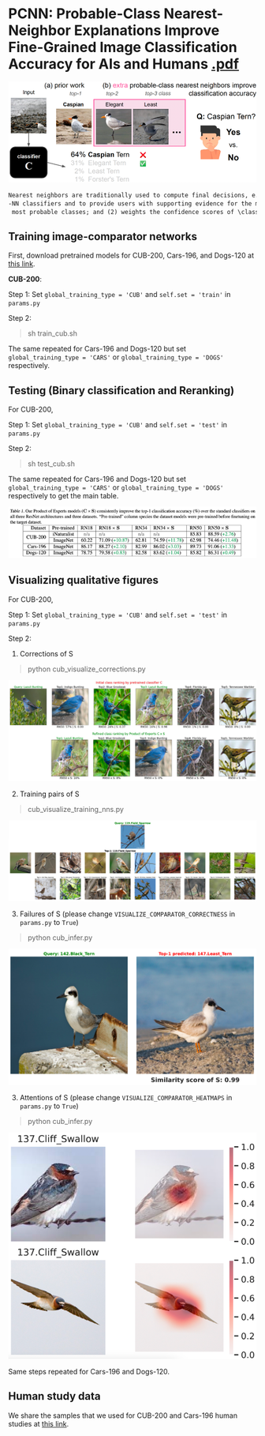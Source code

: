 # PCNN: Probable-Class Nearest-Neighbor Explanations Improve Fine-Grained Image Classification Accuracy for AIs and Humans [.pdf](https://arxiv.org/pdf/2308.13651.pdf)

![](figs/teaser.png)

```markdown
Nearest neighbors are traditionally used to compute final decisions, e.g., in Support Vector Machines or 
-NN classifiers and to provide users with supporting evidence for the model's decision. In this paper, we show a novel use of nearest neighbors: To improve predictions of an existing pretrained classifier \classifier. We leverage an image comparator \comparator that (1) compares the input image with nearest-neighbor images from the top-
 most probable classes; and (2) weights the confidence scores of \classifier (like a Product of Experts). Our method consistently improves fine-grained image classification accuracy on CUB-200, Cars-196, and Dogs-120. Furthermore, a human study finds that showing layusers our probable-class nearest neighbors (PCNN) improves their decision-making accuracy over showing only the top-1 class examples (as in prior work).
```

## Training image-comparator networks

First, download pretrained models for CUB-200, Cars-196, and Dogs-120 at [this link](https://drive.google.com/drive/folders/1pC_5bEi5DryDZCaKb51dzCE984r8EnqW?usp=sharing).

**CUB-200**:

Step 1: Set `global_training_type = 'CUB'` and `self.set = 'train'` in `params.py`

Step 2:
> sh train_cub.sh


The same repeated for Cars-196 and Dogs-120 but set `global_training_type = 'CARS'` or `global_training_type = 'DOGS'` respectively.

## Testing (Binary classification and Reranking)

For CUB-200,

Step 1: Set `global_training_type = 'CUB'` and `self.set = 'test'` in `params.py`

Step 2:
> sh test_cub.sh

The same repeated for Cars-196 and Dogs-120 but set `global_training_type = 'CARS'` or `global_training_type = 'DOGS'` respectively to get the main table.

![](figs/table1.png)

## Visualizing qualitative figures
For CUB-200,

Step 1: Set `global_training_type = 'CUB'` and `self.set = 'test'` in `params.py`

Step 2:

1. Corrections of S
> python cub_visualize_corrections.py

![](figs/correction1.png)

2. Training pairs of S
> cub_visualize_training_nns.py

![](figs/training_pairs1.png)

3. Failures of S (please change `VISUALIZE_COMPARATOR_CORRECTNESS` in `params.py` to `True`)
> python cub_infer.py

![](figs/failure1.png)

3. Attentions of S (please change `VISUALIZE_COMPARATOR_HEATMAPS` in `params.py` to `True`)
> python cub_infer.py

![](figs/heatmaps1.png)

Same steps repeated for Cars-196 and Dogs-120.


## Human study data

We share the samples that we used for CUB-200 and Cars-196 human studies at [this link](https://drive.google.com/drive/folders/1yNIOfypfy1vvI3Q3MAq9LNIVlyQ3WY-V?usp=sharing).
